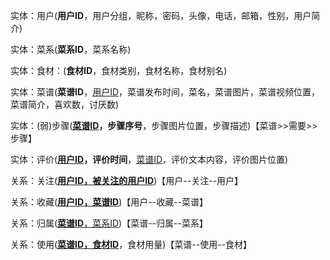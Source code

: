 实体：用户(**用户ID**，用户分组，昵称，密码，头像，电话，邮箱，性别，用户简介)

实体：菜系(**菜系ID**，菜系名称)

实体：食材：(**食材ID**，食材类别，食材名称，食材别名)

实体：菜谱(**菜谱ID**，<u>用户ID</u>，菜谱发布时间，菜名，菜谱图片，菜谱视频位置，菜谱简介，喜欢数，讨厌数)

实体：(弱)步骤(**<u>菜谱ID</u>，步骤序号**，步骤图片位置，步骤描述)【菜谱>>需要>>步骤】

实体：评价(**<u>用户ID</u>，评价时间**，<u>菜谱ID</u>，评价文本内容，评价图片位置)

关系：关注(<u>**用户ID，被关注的用户ID**</u>)【用户--关注--用户】

关系：收藏(**<u>用户ID，菜谱ID</u>**)【用户--收藏--菜谱】

关系：归属(<u>**菜谱ID**，菜系ID</u>)【菜谱--归属--菜系】

关系：使用(**<u>菜谱ID，食材ID</u>**，食材用量)【菜谱--使用--食材】